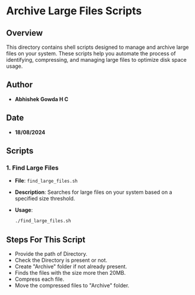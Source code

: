 # Archive Large Files Scripts

## Overview

This directory contains shell scripts designed to manage and archive large files on your system. These scripts help you automate the process of identifying, compressing, and managing large files to optimize disk space usage.

## Author

- **Abhishek Gowda H C**

## Date

- **18/08/2024**

## Scripts

### 1. Find Large Files

- **File**: `find_large_files.sh`

- **Description**: Searches for large files on your system based on a specified size threshold.

- **Usage**:
  ```bash
  ./find_large_files.sh

## Steps For This Script

* Provide the path of Directory.
* Check the Directory is present or not.
* Create "Archive" folder if not already present.
* Finds the files with the size more then 20MB.
* Compress each file.
* Move the compressed files to "Archive" folder.
